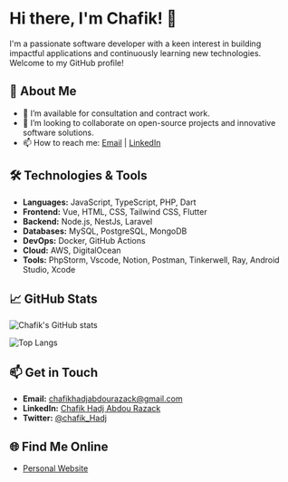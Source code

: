 # Hi there, I'm Chafik! 👋

I'm a passionate software developer with a keen interest in building impactful applications and continuously learning new technologies. Welcome to my GitHub profile!

## 🚀 About Me

- 🌱 I’m available for consultation and contract work.
- 👯 I’m looking to collaborate on open-source projects and innovative software solutions.
- 📫 How to reach me: [Email](mailto:chafikhadjabdourazack@gmail.com) | [LinkedIn](https://www.linkedin.com/in/chafik-hadj-abdou-razack-4a3758104/)

## 🛠️ Technologies & Tools

- **Languages:** JavaScript, TypeScript, PHP, Dart
- **Frontend:** Vue, HTML, CSS, Tailwind CSS, Flutter
- **Backend:** Node.js, NestJs, Laravel
- **Databases:** MySQL, PostgreSQL, MongoDB
- **DevOps:** Docker, GitHub Actions
- **Cloud:** AWS, DigitalOcean
- **Tools:** PhpStorm, Vscode, Notion, Postman, Tinkerwell, Ray, Android Studio, Xcode
  

## 📈 GitHub Stats

![Chafik's GitHub stats](https://github-readme-stats.vercel.app/api?username=ChafikHadjAbdouRazack&show_icons=true&theme=radical)

![Top Langs](https://github-readme-stats.vercel.app/api/top-langs/?username=ChafikHadjAbdouRazack&layout=compact&theme=radical)

## 📫 Get in Touch

- **Email:** chafikhadjabdourazack@gmail.com
- **LinkedIn:** [Chafik Hadj Abdou Razack](https://www.linkedin.com/in/chafik-hadj-abdou-razack-4a3758104/)
- **Twitter:** [@chafik_Hadj](https://x.com/chafik_Hadj)
  

## 🌐 Find Me Online

- [Personal Website](https://chafikontech.com/)
